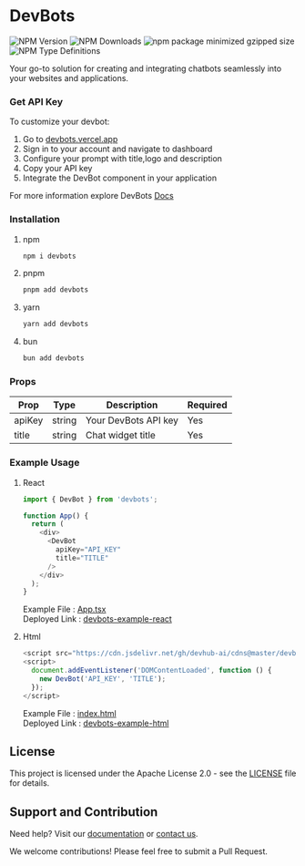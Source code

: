 # DevBots
![NPM Version](https://img.shields.io/npm/v/devbots)
![NPM Downloads](https://img.shields.io/npm/d18m/devbots)
![npm package minimized gzipped size](https://img.shields.io/bundlejs/size/devbots)
![NPM Type Definitions](https://img.shields.io/npm/types/devbots)


Your go-to solution for creating and integrating chatbots seamlessly into your websites and applications.

### Get API Key

To customize your devbot:

1. Go to [devbots.vercel.app](https://devbots.vercel.app)
2. Sign in to your account and navigate to dashboard
3. Configure your prompt with title,logo and description
4. Copy your API key
5. Integrate the DevBot component in your application

For more information explore DevBots [Docs](https://devbots.vercel.app/docs/devbots)

### Installation

1. npm

    ```bash
    npm i devbots
    ```
2. pnpm

    ```bash
    pnpm add devbots
    ```
3. yarn

    ```bash
    yarn add devbots
    ```
4. bun

    ```bash
    bun add devbots
    ```

### Props

| Prop | Type | Description | Required
|-----|-----|-----|-----
| apiKey | string | Your DevBots API key | Yes
| title | string | Chat widget title | Yes

### Example Usage

1. React
    ```javascript
    import { DevBot } from 'devbots';

    function App() {
      return (
        <div>
          <DevBot 
            apiKey="API_KEY"
            title="TITLE"
          />
        </div>
      );
    }
    ```
    Example File : [App.tsx](./examples/React/src/App.tsx)<br/>
    Deployed Link : [devbots-example-react](https://devbots-example-html.netlify.app)

2. Html
    ```javascript
    <script src="https://cdn.jsdelivr.net/gh/devhub-ai/cdns@master/devbots-chatbot.js"></script>
    <script>
      document.addEventListener('DOMContentLoaded', function () {
        new DevBot('API_KEY', 'TITLE');
      });
    </script>
    ```
    Example File : [index.html](./examples/Html/index.html)<br/>
    Deployed Link : [devbots-example-html](https://devbots-example-html.netlify.app)

## License

This project is licensed under the Apache License 2.0 - see the [LICENSE](./LICENSE) file for details.

## Support and Contribution

Need help? Visit our [documentation](https://devbots.vercel.app/docs/get-started) or [contact us](https://devbots.vercel.app/contact).

We welcome contributions! Please feel free to submit a Pull Request.
